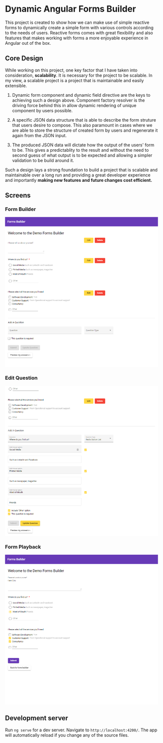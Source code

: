 # Dynamic Angular Forms Builder

This project is created to show how we can make use of simple reactive forms to dynamically create a simple form with various controls according to the needs of users. Reactive forms comes with great flexibility and also features that makes working with forms a more enjoyable experience in Angular out of the box.

## Core Design

While working on this project, one key factor that I have taken into consideration, **scalability**. It is necessary for the project to be scalable. In my view, a scalable project is a project that is maintainable and easily extensible.

1. Dynamic form component and dynamic field directive are the keys to achieving such a design above. Component factory resolver is the driving force behind this in allow dynamic rendering of unique component by users possible.

2. A specific JSON data structure that is able to describe the form struture that users desire to compose. This also paramount in cases where we are able to store the structure of created form by users and regenerate it again from the JSON input.

3. The produced JSON data will dictate how the output of the users' form to be. This gives a predictablity to the result and without the need to second guess of what output is to be expected and allowing a simpler validation to be build around it.

Such a design lays a strong foundation to build a project that is scalable and maintainable over a long run and providing a great developer experience and importantly **making new features and future changes cost efficient.**

## Screens
### Form Builder
![Builder](/screenshots/builder.png)
### Edit Question
![Edit](/screenshots/edit.png)
### Form Playback
![Playback](/screenshots/playback.png)

## Development server

Run `ng serve` for a dev server. Navigate to `http://localhost:4200/`. The app will automatically reload if you change any of the source files.
